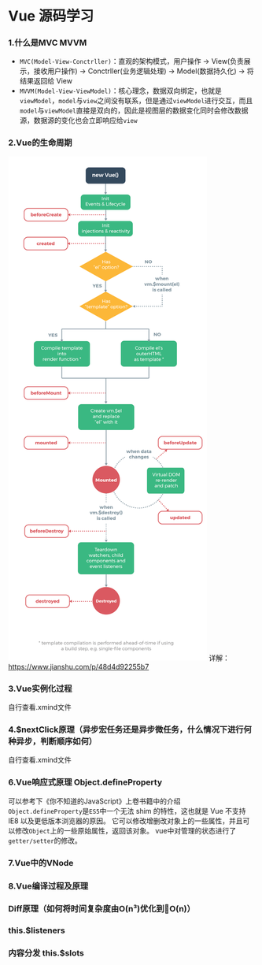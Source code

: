 # Vue 源码学习

### 1.什么是MVC MVVM
  - `MVC(Model-View-Conctrller)`：直观的架构模式，用户操作 -> View(负责展示，接收用户操作) -> Conctrller(业务逻辑处理) -> Model(数据持久化) -> 将结果返回给 View
  - `MVVM(Model-View-ViewModel)`：核心理念，数据双向绑定，也就是`viewModel`，`model`与`view`之间没有联系，但是通过`viewModel`进行交互，而且`model`与`viewModel`直接是双向的，因此是视图层的数据变化同时会修改数据源，数据源的变化也会立即响应给`view`

### 2.Vue的生命周期
![vue生命周期](static/images/lifecycle.png)
详解：https://www.jianshu.com/p/48d4d92255b7

### 3.Vue实例化过程
自行查看.xmind文件

### 4.$nextClick原理（异步宏任务还是异步微任务，什么情况下进行何种异步，判断顺序如何）
自行查看.xmind文件

### 6.Vue响应式原理 Object.defineProperty
可以参考下《你不知道的JavaScript》上卷书籍中的介绍
`Object.defineProperty`是`ES5`中一个无法 shim 的特性，这也就是 Vue 不支持 IE8 以及更低版本浏览器的原因。
它可以修改增删改对象上的一些属性，并且可以修改`Object`上的一些原始属性，返回该对象。
vue中对管理的状态进行了`getter/setter`的修改。

### 7.Vue中的VNode
### 8.Vue编译过程及原理

### Diff原理（如何将时间复杂度由O(n³)优化到O(n)）

### this.$listeners
### <component :is="" />
### 内容分发 <slot />  this.$slots